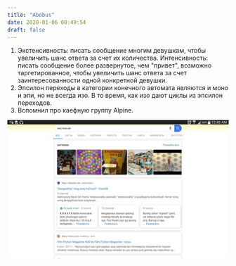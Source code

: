 ```yaml
---
title: "Abobus"
date: 2020-01-06 00:49:54
draft: false
---
```


1. Экстенсивность: писать сообщение многим девушкам, чтобы увеличить шанс ответа за счет их количества.
Интенсивность: писать сообщение более развернутое, чем "привет", возможно таргетированное, чтобы увеличить шанс ответа за счет заинтересованности одной конкретной девушки.
2. Эпсилон переходы в категории конечного автомата являются и моно и эпи, но не всегда изо. В то время, как изо дают циклы из эпсилон переходов.
3.  Вспомнил про каефную группу Alpine.

![](/img/vk/lRXMRMnPtus.jpg)
     